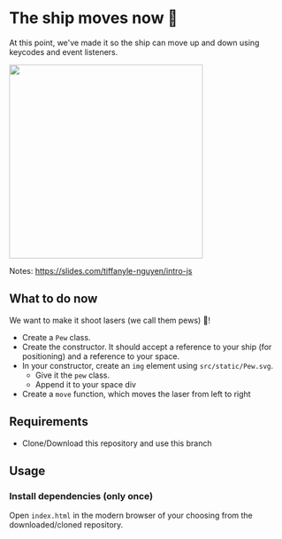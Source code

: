 # The ship moves now :clap:

At this point, we've made it so the ship can move up and down using keycodes and event listeners.

<img src="https://user-images.githubusercontent.com/11183523/51428408-4d451a80-1bd1-11e9-8bbd-a46ebad3296f.gif" width=350/>

Notes: https://slides.com/tiffanyle-nguyen/intro-js

## What to do now

We want to make it shoot lasers (we call them pews) :gun:!

- Create a `Pew` class.
- Create the constructor. It should accept a reference to your ship (for positioning) and a reference to your space.
- In your constructor, create an `img` element using `src/static/Pew.svg`.
  - Give it the `pew` class.
  - Append it to your space div
- Create a `move` function, which moves the laser from left to right

## Requirements

- Clone/Download this repository and use this branch

## Usage

### Install dependencies (only once)

Open `index.html` in the modern browser of your choosing from the downloaded/cloned repository.
